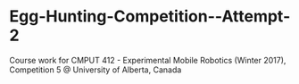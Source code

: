 # Egg-Hunting-Competition--Attempt-2
Course work for CMPUT 412 - Experimental Mobile Robotics (Winter 2017), Competition 5 @ University of Alberta, Canada
